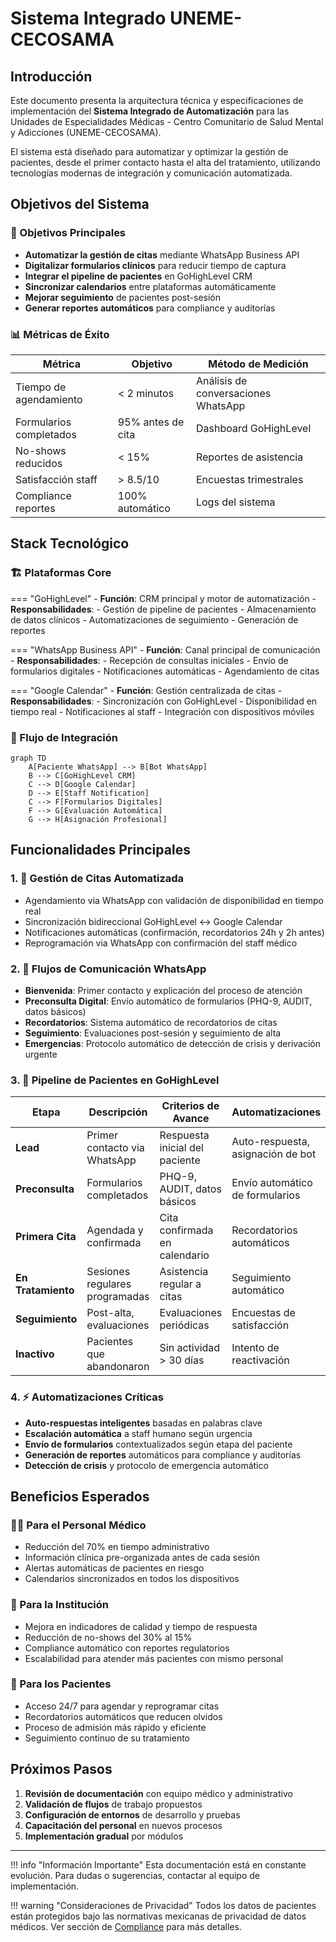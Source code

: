 # Sistema Integrado UNEME-CECOSAMA

## Introducción

Este documento presenta la arquitectura técnica y especificaciones de implementación del **Sistema Integrado de Automatización** para las Unidades de Especialidades Médicas - Centro Comunitario de Salud Mental y Adicciones (UNEME-CECOSAMA).

El sistema está diseñado para automatizar y optimizar la gestión de pacientes, desde el primer contacto hasta el alta del tratamiento, utilizando tecnologías modernas de integración y comunicación automatizada.

## Objetivos del Sistema

### 🎯 Objetivos Principales

- **Automatizar la gestión de citas** mediante WhatsApp Business API
- **Digitalizar formularios clínicos** para reducir tiempo de captura
- **Integrar el pipeline de pacientes** en GoHighLevel CRM
- **Sincronizar calendarios** entre plataformas automáticamente
- **Mejorar seguimiento** de pacientes post-sesión
- **Generar reportes automáticos** para compliance y auditorías

### 📊 Métricas de Éxito

| Métrica | Objetivo | Método de Medición |
|---------|----------|-------------------|
| Tiempo de agendamiento | < 2 minutos | Análisis de conversaciones WhatsApp |
| Formularios completados | 95% antes de cita | Dashboard GoHighLevel |
| No-shows reducidos | < 15% | Reportes de asistencia |
| Satisfacción staff | > 8.5/10 | Encuestas trimestrales |
| Compliance reportes | 100% automático | Logs del sistema |

## Stack Tecnológico

### 🏗️ Plataformas Core

=== "GoHighLevel"
    - **Función**: CRM principal y motor de automatización
    - **Responsabilidades**: 
      - Gestión de pipeline de pacientes
      - Almacenamiento de datos clínicos
      - Automatizaciones de seguimiento
      - Generación de reportes

=== "WhatsApp Business API"
    - **Función**: Canal principal de comunicación
    - **Responsabilidades**:
      - Recepción de consultas iniciales
      - Envío de formularios digitales
      - Notificaciones automáticas
      - Agendamiento de citas

=== "Google Calendar"
    - **Función**: Gestión centralizada de citas
    - **Responsabilidades**:
      - Sincronización con GoHighLevel
      - Disponibilidad en tiempo real
      - Notificaciones al staff
      - Integración con dispositivos móviles

### 🔄 Flujo de Integración

```mermaid
graph TD
    A[Paciente WhatsApp] --> B[Bot WhatsApp]
    B --> C[GoHighLevel CRM]
    C --> D[Google Calendar]
    D --> E[Staff Notification]
    C --> F[Formularios Digitales]
    F --> G[Evaluación Automática]
    G --> H[Asignación Profesional]
```

## Funcionalidades Principales

### 1. 📱 Gestión de Citas Automatizada

- Agendamiento via WhatsApp con validación de disponibilidad en tiempo real
- Sincronización bidireccional GoHighLevel ↔ Google Calendar
- Notificaciones automáticas (confirmación, recordatorios 24h y 2h antes)
- Reprogramación via WhatsApp con confirmación del staff médico

### 2. 💬 Flujos de Comunicación WhatsApp

- **Bienvenida**: Primer contacto y explicación del proceso de atención
- **Preconsulta Digital**: Envío automático de formularios (PHQ-9, AUDIT, datos básicos)
- **Recordatorios**: Sistema automático de recordatorios de citas
- **Seguimiento**: Evaluaciones post-sesión y seguimiento de alta
- **Emergencias**: Protocolo automático de detección de crisis y derivación urgente

### 3. 🏥 Pipeline de Pacientes en GoHighLevel

| Etapa | Descripción | Criterios de Avance | Automatizaciones |
|-------|-------------|-------------------|------------------|
| **Lead** | Primer contacto via WhatsApp | Respuesta inicial del paciente | Auto-respuesta, asignación de bot |
| **Preconsulta** | Formularios completados | PHQ-9, AUDIT, datos básicos | Envío automático de formularios |
| **Primera Cita** | Agendada y confirmada | Cita confirmada en calendario | Recordatorios automáticos |
| **En Tratamiento** | Sesiones regulares programadas | Asistencia regular a citas | Seguimiento automático |
| **Seguimiento** | Post-alta, evaluaciones | Evaluaciones periódicas | Encuestas de satisfacción |
| **Inactivo** | Pacientes que abandonaron | Sin actividad > 30 días | Intento de reactivación |

### 4. ⚡ Automatizaciones Críticas

- **Auto-respuestas inteligentes** basadas en palabras clave
- **Escalación automática** a staff humano según urgencia
- **Envío de formularios** contextualizados según etapa del paciente
- **Generación de reportes** automáticos para compliance y auditorías
- **Detección de crisis** y protocolo de emergencia automático

## Beneficios Esperados

### 👩‍⚕️ Para el Personal Médico

- Reducción del 70% en tiempo administrativo
- Información clínica pre-organizada antes de cada sesión
- Alertas automáticas de pacientes en riesgo
- Calendarios sincronizados en todos los dispositivos

### 🏥 Para la Institución

- Mejora en indicadores de calidad y tiempo de respuesta
- Reducción de no-shows del 30% al 15%
- Compliance automático con reportes regulatorios
- Escalabilidad para atender más pacientes con mismo personal

### 👤 Para los Pacientes

- Acceso 24/7 para agendar y reprogramar citas
- Recordatorios automáticos que reducen olvidos
- Proceso de admisión más rápido y eficiente
- Seguimiento continuo de su tratamiento

## Próximos Pasos

1. **Revisión de documentación** con equipo médico y administrativo
2. **Validación de flujos** de trabajo propuestos
3. **Configuración de entornos** de desarrollo y pruebas
4. **Capacitación del personal** en nuevos procesos
5. **Implementación gradual** por módulos

---

!!! info "Información Importante"
    Esta documentación está en constante evolución. Para dudas o sugerencias, contactar al equipo de implementación.

!!! warning "Consideraciones de Privacidad"
    Todos los datos de pacientes están protegidos bajo las normativas mexicanas de privacidad de datos médicos. Ver sección de [Compliance](compliance/privacidad-datos.md) para más detalles.